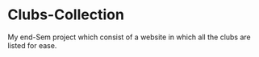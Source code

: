 # Clubs-Collection
My end-Sem project which consist of a website in which all the clubs are listed for ease.
